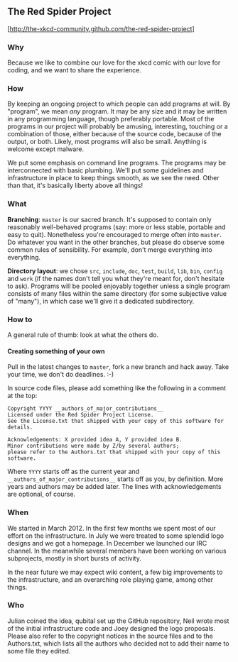 The Red Spider Project
----------------------

[http://the-xkcd-community.github.com/the-red-spider-project]


### Why ###

Because we like to combine our love for the xkcd comic with our love
for coding, and we want to share the experience.


### How ###

By keeping an ongoing project to which people can add programs at
will. By "program", we mean *any* program. It may be any size and it
may be written in any programming language, though preferably
portable. Most of the programs in our project will probably be
amusing, interesting, touching or a combination of those, either
because of the source code, because of the output, or both. Likely,
most programs will also be small. Anything is welcome except malware.

We put some emphasis on command line programs. The programs may be
interconnected with basic plumbing. We'll put some guidelines and
infrastructure in place to keep things smooth, as we see the need.
Other than that, it's basically liberty above all things!


### What ###

__Branching__: `master` is our sacred branch. It's supposed to contain
only reasonably well-behaved programs (say: more or less stable,
portable and easy to quit). Nonetheless you're encouraged to merge
often into `master`. Do whatever you want in the other branches, but
please do observe some common rules of sensibility. For example, don't
merge everything into everything.

__Directory layout__: we chose `src`, `include`, `doc`, `test`,
`build`, `lib`, `bin`, `config` and `work` (if the names don't tell
you what they're meant for, don't hesitate to ask). Programs will be
pooled enjoyably together unless a single program consists of many
files within the same directory (for some subjective value of "many"),
in which case we'll give it a dedicated subdirectory.


### How to ###

A general rule of thumb: look at what the others do.


#### Creating something of your own ####

Pull in the latest changes to `master`, fork a new branch and hack
away. Take your time, we don't do deadlines. :-)

In source code files, please add something like the following in a
comment at the top:

    Copyright YYYY __authors_of_major_contributions__
    Licensed under the Red Spider Project License.
    See the License.txt that shipped with your copy of this software for details.

    Acknowledgements: X provided idea A, Y provided idea B.
    Minor contributions were made by Z/by several authors;
    please refer to the Authors.txt that shipped with your copy of this software.

Where `YYYY` starts off as the current year and
`__authors_of_major_contributions__` starts off as you, by definition.
More years and authors may be added later. The lines with
acknowledgements are optional, of course.


### When ###

We started in March 2012. In the first few months we spent most of our
effort on the infrastructure. In July we were treated to some splendid
logo designs and we got a homepage. In December we launched our IRC
channel. In the meanwhile several members have been working on various
subprojects, mostly in short bursts of activity.

In the near future we may expect wiki content, a few big improvements
to the infrastructure, and an overarching role playing game, among
other things.


### Who ###

Julian coined the idea, qubital set up the GitHub repository, Neil
wrote most of the initial infrastructure code and Joey designed the
logo proposals. Please also refer to the copyright notices in the
source files and to the Authors.txt, which lists all the authors who
decided not to add their name to some file they edited.
